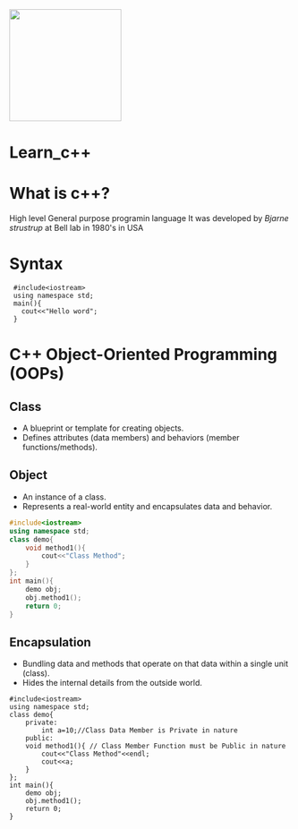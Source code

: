 <img src="https://download.logo.wine/logo/C%2B%2B/C%2B%2B-Logo.wine.png" with="400" height="200"/>


# Learn_c++

# What is c++?
  High level General purpose programin language
  It was developed by *Bjarne strustrup* at Bell lab in 1980's in USA

# Syntax
   
     #include<iostream>
     using namespace std;
     main(){
       cout<<"Hello word";
     }
# C++ Object-Oriented Programming (OOPs) 
## Class
- A blueprint or template for creating objects.
- Defines attributes (data members) and behaviors (member functions/methods).
## Object
- An instance of a class.
- Represents a real-world entity and encapsulates data and behavior.
```c++
#include<iostream>
using namespace std;
class demo{
	void method1(){
		cout<<"Class Method";
	}
};
int main(){
	demo obj;
	obj.method1();
	return 0;
}
```
## Encapsulation
- Bundling data and methods that operate on that data within a single unit (class).
- Hides the internal details from the outside world.
```
#include<iostream>
using namespace std;
class demo{
	private:
		int a=10;//Class Data Member is Private in nature
	public:
	void method1(){ // Class Member Function must be Public in nature
		cout<<"Class Method"<<endl;
		cout<<a;
	}
};
int main(){
	demo obj;
	obj.method1();
	return 0;
}
```
